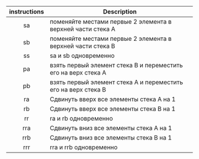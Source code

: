 | instructions  | Description   |
|:-------------:|---------------|
| sa            | поменяйте местами первые 2 элемента в верхней части стека A |
| sb            | поменяйте местами первые 2 элемента в верхней части стека B |
| ss            | sa и sb одновременно |
| pa            | взять первый элемент стека В и переместить его на верх стека A |
| pb            | взять первый элемент стека A и переместить его на верх стека B |
| ra            | Сдвинуть вверх все элементы стека А на 1 |
| rb            | Сдвинуть вверх все элементы стека В на 1 |
| rr            | ra и rb одновременно |
| rra           | Сдвинуть вниз все элементы стека А на 1 |
| rrb           | Сдвинуть вниз все элементы стека В на 1 |
| rrr           | rra и rrb одновременно |
